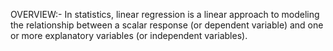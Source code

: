 OVERVIEW:-
In statistics, linear regression is a linear approach to modeling the relationship between a scalar response (or dependent variable) and one or more explanatory variables (or independent variables).
